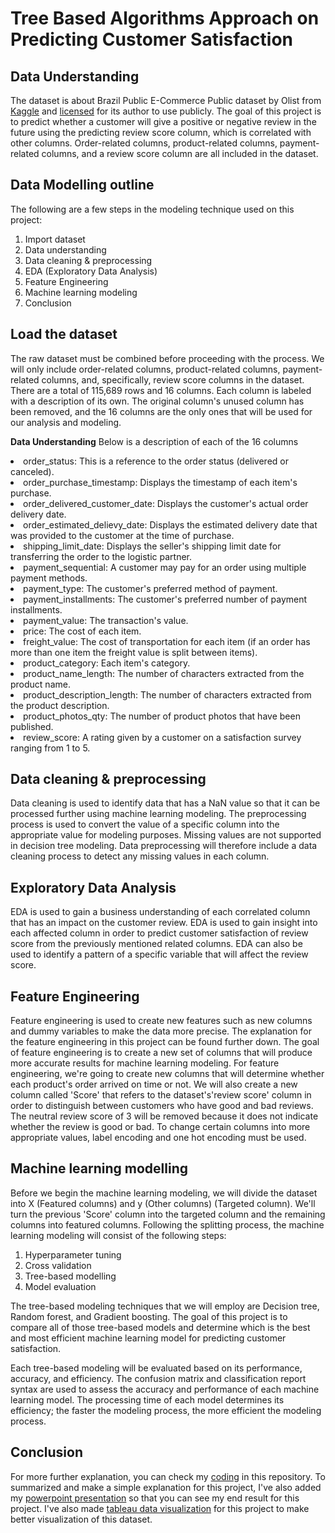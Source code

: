 # Tree Based Algorithms Approach on Predicting Customer Satisfaction
## Data Understanding
The dataset is about Brazil Public E-Commerce Public dataset by Olist from [Kaggle](https://www.kaggle.com/olistbr/brazilian-ecommerce) and [licensed](https://creativecommons.org/licenses/by-nc-sa/4.0/) for its author to use publicly. The goal of this project is to predict whether a customer will give a positive or negative review in the future using the predicting review score column, which is correlated with other columns. Order-related columns, product-related columns, payment-related columns, and a review score column are all included in the dataset.

## Data Modelling outline
The following are a few steps in the modeling technique used on this project:
1. Import dataset
2. Data understanding
3. Data cleaning & preprocessing
4. EDA (Exploratory Data Analysis)
5. Feature Engineering
6. Machine learning modeling
7. Conclusion

## **Load the dataset**
The raw dataset must be combined before proceeding with the process. We will only include order-related columns, product-related columns, payment-related columns, and, specifically, review score columns in the dataset. There are a total of 115,689 rows and 16 columns. Each column is labeled with a description of its own. The original column's unused column has been removed, and the 16 columns are the only ones that will be used for our analysis and modeling.

**Data Understanding**
Below is a description of each of the 16 columns
<li>order_status: This is a reference to the order status (delivered or canceled).</li>
<li>order_purchase_timestamp: Displays the timestamp of each item's purchase.</li>
<li>order_delivered_customer_date: Displays the customer's actual order delivery date.</li>
<li>order_estimated_delievy_date: Displays the estimated delivery date that was provided to the customer at the time of purchase.</li>
<li>shipping_limit_date: Displays the seller's shipping limit date for transferring the order to the logistic partner.</li>
<li>payment_sequential: A customer may pay for an order using multiple payment methods.</li>
<li>payment_type: The customer's preferred method of payment.</li>
<li>payment_installments: The customer's preferred number of payment installments.</li>
<li>payment_value: The transaction's value.</li>
<li>price: The cost of each item.</li>
<li>freight_value: The cost of transportation for each item (if an order has more than one item the freight value is split between items).</li>
<li>product_category: Each item's category.</li>
<li>product_name_length: The number of characters extracted from the product name.</li>
<li>product_description_length: The number of characters extracted from the product description.</li>
<li>product_photos_qty: The number of product photos that have been published.</li>
<li>review_score: A rating given by a customer on a satisfaction survey ranging from 1 to 5.</li>

## Data cleaning & preprocessing
Data cleaning is used to identify data that has a NaN value so that it can be processed further using machine learning modeling. The preprocessing process is used to convert the value of a specific column into the appropriate value for modeling purposes. Missing values are not supported in decision tree modeling. Data preprocessing will therefore include a data cleaning process to detect any missing values in each column.

## Exploratory Data Analysis
EDA is used to gain a business understanding of each correlated column that has an impact on the customer review. EDA is used to gain insight into each affected column in order to predict customer satisfaction of review score from the previously mentioned related columns. EDA can also be used to identify a pattern of a specific variable that will affect the review score. 

## Feature Engineering
Feature engineering is used to create new features such as new columns and dummy variables to make the data more precise. The explanation for the feature engineering in this project can be found further down. The goal of feature engineering is to create a new set of columns that will produce more accurate results for machine learning modeling. For feature engineering, we're going to create new columns that will determine whether each product's order arrived on time or not. We will also create a new column called 'Score' that refers to the dataset's'review score' column in order to distinguish between customers who have good and bad reviews. The neutral review score of 3 will be removed because it does not indicate whether the review is good or bad. To change certain columns into more appropriate values, label encoding and one hot encoding must be used.

## Machine learning modelling
Before we begin the machine learning modeling, we will divide the dataset into X (Featured columns) and y (Other columns) (Targeted column). We'll turn the previous 'Score' column into the targeted column and the remaining columns into featured columns. Following the splitting process, the machine learning modeling will consist of the following steps:
1. Hyperparameter tuning
2. Cross validation
3. Tree-based modelling
4. Model evaluation

The tree-based modeling techniques that we will employ are Decision tree, Random forest, and Gradient boosting. The goal of this project is to compare all of those tree-based models and determine which is the best and most efficient machine learning model for predicting customer satisfaction.

Each tree-based modeling will be evaluated based on its performance, accuracy, and efficiency. The confusion matrix and classification report syntax are used to assess the accuracy and performance of each machine learning model. The processing time of each model determines its efficiency; the faster the modeling process, the more efficient the modeling process.

## Conclusion
For more further explanation, you can check my [coding](https://github.com/nugrahazikry/Customer-Satisfaction-Prediction-using-Tree-Based-ML/blob/main/Tree-Based%20Algorithms%20Approach%20on%20Predicting%20Customer%20Satisfaction.ipynb) in this repository. 
To summarized and make a simple explanation for this project, I've also added my [powerpoint presentation](https://github.com/nugrahazikry/Tree-Based-Algorithms-Approach-on-Predicting-Customer-Satisfaction/blob/main/Tree-Based%20Algorithms%20Approach%20on%20Predicting%20Customer%20Satisfaction%20Powerpoint.pdf) so that you can see my end result for this project. I've also made [tableau data visualization](https://github.com/nugrahazikry/Tree-Based-Algorithms-Approach-on-Predicting-Customer-Satisfaction/blob/main/Images/Tableau%20brazil%20e-commerce.png) for this project to make better visualization of this dataset.
